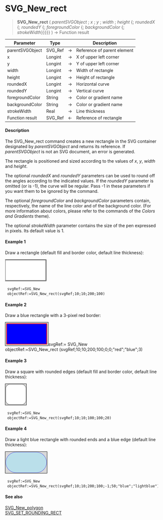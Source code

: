 # SVG_New_rect

>**SVG_New_rect** ( *parentSVGObject* ; *x* ; *y* ; *width* ; *height* {; *roundedX* {; *roundedY* {; *foregroundColor* {; *backgroundColor* {; *strokeWidth*}}}}} )  -> Function result

| Parameter | Type |  | Description |
| --- | --- | --- | --- |
| parentSVGObject | SVG_Ref | &#8594; | Reference of parent element |
| x | Longint | &#8594; | X of upper left corner |
| y | Longint | &#8594; | Y of upper left corner |
| width | Longint | &#8594; | Width of rectangle |
| height | Longint | &#8594; | Height of rectangle |
| roundedX | Longint | &#8594; | Horizontal curve |
| roundedY | Longint | &#8594; | Vertical curve |
| foregroundColor | String | &#8594; | Color or gradient name |
| backgroundColor | String | &#8594; | Color or gradient name |
| strokeWidth | Real | &#8594; | Line thickness |
| Function result | SVG_Ref | &#8592; | Reference of rectangle |



#### Description 

The SVG\_New\_rect command creates a new rectangle in the SVG container designated by *parentSVGObject* and returns its reference. If *parentSVGObject* is not an SVG document, an error is generated.

The rectangle is positioned and sized according to the values of *x*, *y*, *width* and *height*.

The optional *roundedX* and *roundedY* parameters can be used to round off the angles according to the indicated values. If the *roundedY* parameter is omitted (or is -1), the curve will be regular. Pass -1 in these parameters if you want them to be ignored by the command.

The optional *foregroundColor* and *backgroundColor* parameters contain, respectively, the name of the line color and of the background color. (For more information about colors, please refer to the commands of the *Colors and Gradients* theme).

The optional *strokeWidth* parameter contains the size of the pen expressed in pixels. Its default value is 1.

#### Example 1 

Draw a rectangle (default fill and border color, default line thickness):

![](../images/pict195332.en.png)

```4d
 svgRef:=SVG_New
 objectRef:=SVG_New_rect(svgRef;10;10;200;100)
```

#### Example 2 

Draw a blue rectangle with a 3-pixel red border:

![](../images/pict195333.en.png)svgRef:= SVG\_New  
objectRef:=SVG\_New\_rect (svgRef;10;10;200;100;0;0;"red";"blue";3)

#### Example 3 

Draw a square with rounded edges (default fill and border color, default line thickness):

![](../images/pict195334.en.png)

```4d
 svgRef:=SVG_New
 objectRef:=SVG_New_rect(svgRef;10;10;100;100;20)
```

#### Example 4 

Draw a light blue rectangle with rounded ends and a blue edge (default line thickness):

![](../images/pict195335.en.png)

```4d
 svgRef:=SVG_New
 objectRef:=SVG_New_rect(svgRef;10;10;200;100;-1;50;"blue";"lightblue")
```

#### See also 

[SVG\_New\_polygon](SVG%5FNew%5Fpolygon.md)  
[SVG\_SET\_ROUNDING\_RECT](SVG%5FSET%5FROUNDING%5FRECT.md)  